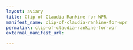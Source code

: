 ```yaml
---
layout: aviary
title: Clip of Claudia Rankine for WPR
manifest_name: clip-of-claudia-rankine-for-wpr
permalink: clip-of-claudia-rankine-for-wpr
external_manifest_url: 

---
```

<!-- Add an essay or interpretive material below this line,
using HTML or markdown.  Do not modify this file above this line -->
